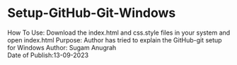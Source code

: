 # Setup-GitHub-Git-Windows
How To Use: Download the index.html and css.style files in your system and open index.html
Purpose: Author has tried to explain the GitHub-git setup for Windows
Author: Sugam Anugrah
<br>
Date of Publish:13-09-2023
